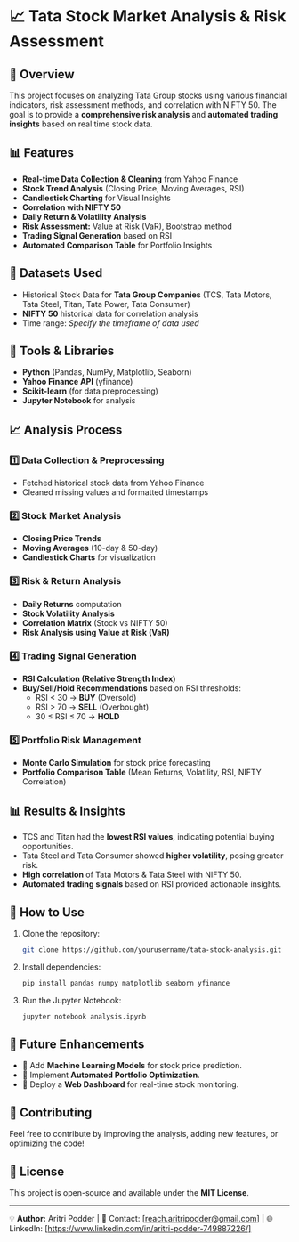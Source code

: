 
# 📈 Tata Stock Market Analysis & Risk Assessment

## 📝 Overview
This project focuses on analyzing Tata Group stocks using various financial indicators, risk assessment methods, and correlation with NIFTY 50. The goal is to provide a **comprehensive risk analysis** and **automated trading insights** based on real time stock data.

## 📊 Features
- **Real-time Data Collection & Cleaning** from Yahoo Finance
- **Stock Trend Analysis** (Closing Price, Moving Averages, RSI)
- **Candlestick Charting** for Visual Insights
- **Correlation with NIFTY 50**
- **Daily Return & Volatility Analysis**
- **Risk Assessment:** Value at Risk (VaR), Bootstrap method
- **Trading Signal Generation** based on RSI
- **Automated Comparison Table** for Portfolio Insights

## 📂 Datasets Used
- Historical Stock Data for **Tata Group Companies** (TCS, Tata Motors, Tata Steel, Titan, Tata Power, Tata Consumer)
- **NIFTY 50** historical data for correlation analysis
- Time range: *Specify the timeframe of data used*

## 🔧 Tools & Libraries
- **Python** (Pandas, NumPy, Matplotlib, Seaborn)
- **Yahoo Finance API** (yfinance)
- **Scikit-learn** (for data preprocessing)
- **Jupyter Notebook** for analysis

## 📈 Analysis Process
### 1️⃣ Data Collection & Preprocessing
- Fetched historical stock data from Yahoo Finance
- Cleaned missing values and formatted timestamps

### 2️⃣ Stock Market Analysis
- **Closing Price Trends**
- **Moving Averages** (10-day & 50-day)
- **Candlestick Charts** for visualization

### 3️⃣ Risk & Return Analysis
- **Daily Returns** computation
- **Stock Volatility Analysis**
- **Correlation Matrix** (Stock vs NIFTY 50)
- **Risk Analysis using Value at Risk (VaR)**

### 4️⃣ Trading Signal Generation
- **RSI Calculation (Relative Strength Index)**
- **Buy/Sell/Hold Recommendations** based on RSI thresholds:
  - RSI < 30 → **BUY** (Oversold)
  - RSI > 70 → **SELL** (Overbought)
  - 30 ≤ RSI ≤ 70 → **HOLD**

### 5️⃣ Portfolio Risk Management
- **Monte Carlo Simulation** for stock price forecasting
- **Portfolio Comparison Table** (Mean Returns, Volatility, RSI, NIFTY Correlation)

## 📊 Results & Insights
- TCS and Titan had the **lowest RSI values**, indicating potential buying opportunities.
- Tata Steel and Tata Consumer showed **higher volatility**, posing greater risk.
- **High correlation** of Tata Motors & Tata Steel with NIFTY 50.
- **Automated trading signals** based on RSI provided actionable insights.

## 🚀 How to Use
1. Clone the repository:
   ```sh
   git clone https://github.com/yourusername/tata-stock-analysis.git
   ```
2. Install dependencies:
   ```sh
   pip install pandas numpy matplotlib seaborn yfinance
   ```
3. Run the Jupyter Notebook:
   ```sh
   jupyter notebook analysis.ipynb
   ```

## 📌 Future Enhancements
- 📌 Add **Machine Learning Models** for stock price prediction.
- 📌 Implement **Automated Portfolio Optimization**.
- 📌 Deploy a **Web Dashboard** for real-time stock monitoring.

## 🤝 Contributing
Feel free to contribute by improving the analysis, adding new features, or optimizing the code! 

## 📜 License
This project is open-source and available under the **MIT License**.

---
💡 **Author:** Aritri Podder | 📧 Contact: [reach.aritripodder@gmail.com] | 🌐 LinkedIn: [https://www.linkedin.com/in/aritri-podder-749887226/]


